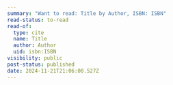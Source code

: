 ```yaml
---
summary: "Want to read: Title by Author, ISBN: ISBN"
read-status: to-read
read-of:
  type: cite
  name: Title
  author: Author
  uid: isbn:ISBN
visibility: public
post-status: published
date: 2024-11-21T21:06:00.527Z
---
```

